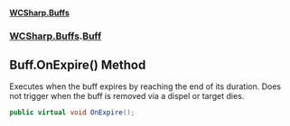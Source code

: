 #### [WCSharp.Buffs](index.md 'index')
### [WCSharp.Buffs](WCSharp.Buffs.md 'WCSharp.Buffs').[Buff](WCSharp.Buffs.Buff.md 'WCSharp.Buffs.Buff')

## Buff.OnExpire() Method

Executes when the buff expires by reaching the end of its duration. Does not trigger when the buff is removed via a dispel or target dies.

```csharp
public virtual void OnExpire();
```